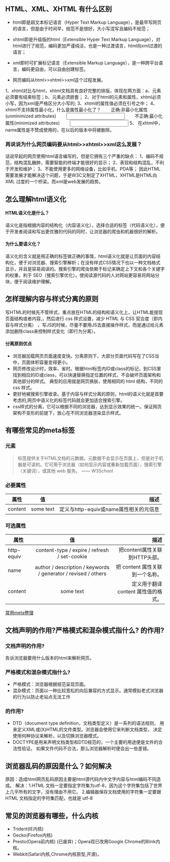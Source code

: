 ## HTML、XML、XHTML 有什么区别

- html即是超文本标记语言（Hyper Text Markup Language），是最早写网页的语言，但是由于时间早，规范不是很好，大小写混写且编码不规范；

- xhtml即是升级版的html（Extensible Hyper Text Markup Language），对html进行了规范，编码更加严谨纯洁，也是一种过渡语言，html向xml过渡的语言；

- xml即时可扩展标记语言（Extensible Markup Language），是一种跨平台语言，编码更自由，可以自由创建标签。

- 网页编码从html>>xhtml>>xml这个过程发展。

1、xhtml对比与html，xhtml文档具有良好完整的排版，体现在两方面：a、元素必须要有结束标签；b、元素必须嵌套；
2、对于html的元素和属性，xhtml必须小写，因为xml是严格区分大小写的;
3、xhtml的属性值必须在引号之中；
4、xhtml不支持属性最小化，什么是属性最小化了？
　　正确:非最小化属性(unminimized attributes)
　　<input checked="checked">
　　不正确:最小化属性(minimized attributes)
　　<input checked>
5、 在xhtml中，name属性是不赞成使用的，在以后的版本中将被删除。

### 再说说为什么网页编码要从html>>xhtml>>xml这么发展？
话说早起的网页使用html语言编写的，但是它拥有三个严重的缺点：
1、编码不规范，结构混乱臃肿，需要智能的终端才能很好的显示；
2、表现和结构混乱，不利于开发和维护；
3、不能使用更多的网络设备，比如手机、PDA等；
因此HTML需要发展才能解决这个问题，于是W3C又制定了XHTML，XHTML是HTML向XML 过度的一个桥梁。而xml是web发展的趋势。

## 怎么理解html语义化

#### HTML语义化是什么？
语义化是指根据内容的结构化（内容语义化），选择合适的标签（代码语义化），便于开发者阅读和写出更优雅的代码的同时，让浏览器的爬虫和机器很好的解析。
#### 为什么要语义化？
 语义化的含义就是用正确的标签做正确的事情，html语义化就是让页面的内容结构化，便于对浏览器、搜索引擎解析；在没有样式CSS情况下也以一种文档格式显示，并且是容易阅读的。搜索引擎的爬虫依赖于标记来确定上下文和各个关键字的权重，利于 SEO（搜索引擎优化）。使阅读源代码的人对网站更容易将网站分块，便于阅读维护理解。

## 怎样理解内容与样式分离的原则
写HTML的时候先不管样式，重点放在HTML的结构和语义化上，让HTML能提现页面结构或者内容,，然后进行 css 样式设置，减少 HTML 与 CSS 契合度（即内容与样式分离） ，写JS的时候，尽量不要用JS去直接操作样式，而是通过给元素添加删除class来控制样式变化（即行为分离）。
#### 分离原则优点
- 浏览器加载网页页面速度变快。分离原则下，大部分页面代码写在了CSS当中，页面体积容量变得更小。
- 网页修改设计时，效率、省时。根据html标签内ID或class的标记，到CSS里找到相应的ID或class，可以快速替换指定位置的样式，不会破坏页面架构和其他部分的样式。
典型的应用就是网页换肤，使用相同的 html 结构，不同的 css 样式。
- 更好地被搜索引擎收录。基于内容与样式分离的原则，html的语义化就是首要考虑的,网页中语义化的标签代码就会更加适合搜索引擎。
- css样式的分离，它可以根据不同的浏览器，达到显示效果的统一。保证网页架构不变形的前提下，放心在不同浏览器渲染显示样式。

## 有哪些常见的meta标签
### <meta>元素
> 标签提供关于HTML文档的元数据。元数据不会显示在页面上，但是对于机器是可读的。它可用于浏览器（如何显示内容或重新加载页面），搜索引擎（关键词），或其他 web 服务。 —— W3School

### 必要属性
| 属性        | 值           | 描述  |
| ------------- |:-------------:| -----:|
| content      | some text | 定义与http-equiv或name属性相关的元信息 |
### 可选属性
| 属性        | 值           | 描述  |
| ------------- |:-------------:| -----:|
| http-equiv     | content-type / expire / refresh / set-cookie | 把content属性关联到HTTP头部。 |
| name     | author / description / keywords / generator / revised / others | 把 content 属性关联到一个名称。 |
| content   | some text | 定义用于翻译 content 属性值的格式。 |

[常用meta整理](https://segmentfault.com/a/1190000002407912)

## 文档声明的作用?严格模式和混杂模式指什么?<!doctype html> 的作用?
### 文档声明的作用?
告诉浏览器要用什么版本的html来解析网页。
### 严格模式和混杂模式指什么?
- 严格模式：浏览器根据规范呈现页面。
- 混杂模式：页面以一种比较宽松的向后兼容的方式显示。通常模拟老式浏览器的行为以防止老站点无法工作
### <!doctype html> 的作用?
- DTD（document type definition，文档类型定义）是一系列的语法规则， 用来定义XML或(X)HTML的文件类型。浏览器会使用它来判断文档类型， 决定使用何种协议来解析，以及切换浏览器模式。
- DOCTYPE是用来声明文档类型和DTD规范的，一个主要的用途便是文件的合法性验证。 如果文件代码不合法，那么浏览器解析时便会出一些差错。

## 浏览器乱码的原因是什么？如何解决
原因：造成html网页乱码原因主要是html源代码内中文字内容与html编码不同造成。
解决：1.HTML 文档一定要指定字符集为utf-8，因为这个字符集包括了世界上几乎所有的文字，没有理由不用它。<meta charset="utf-8">
2.编辑器保存文档使用的字符集一定要跟 HTML 文档指定的字符集匹配，也就是 utf-8

## 常见的浏览器有哪些，什么内核
- Trident(IE内核)
- Gecko(Firefox内核)
- Presto(Opera前内核) (已废弃)；Opera现已改用Google Chrome的Blink内核。
- Webkit(Safari内核,Chrome内核原型,开源)。
